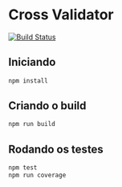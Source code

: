 # Cross Validator

[![Build Status](https://travis-ci.org/4data/cross-validator.svg)](https://travis-ci.org/4data/cross-validator)

## Iniciando
```bash
npm install
```

## Criando o build
```bash
npm run build
```

## Rodando os testes
```bash
npm test
npm run coverage 
```
